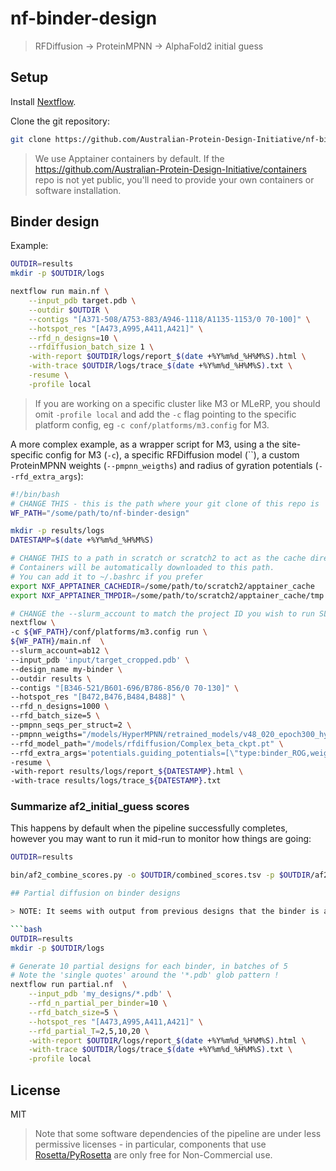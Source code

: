# nf-binder-design

> RFDiffusion -> ProteinMPNN -> AlphaFold2 initial guess

## Setup

Install [Nextflow](https://www.nextflow.io/docs/latest/install.html).

Clone the git repository:

```bash
git clone https://github.com/Australian-Protein-Design-Initiative/nf-binder-design
```

> We use Apptainer containers by default. If the https://github.com/Australian-Protein-Design-Initiative/containers repo is not yet public, you'll need to provide your own containers or software installation.

## Binder design

Example:

```bash
OUTDIR=results
mkdir -p $OUTDIR/logs

nextflow run main.nf \
    --input_pdb target.pdb \
    --outdir $OUTDIR \
    --contigs "[A371-508/A753-883/A946-1118/A1135-1153/0 70-100]" \
    --hotspot_res "[A473,A995,A411,A421]" \
    --rfd_n_designs=10 \
    --rfdiffusion_batch_size 1 \
    -with-report $OUTDIR/logs/report_$(date +%Y%m%d_%H%M%S).html \
    -with-trace $OUTDIR/logs/trace_$(date +%Y%m%d_%H%M%S).txt \
    -resume \
    -profile local
```

> If you are working on a specific cluster like M3 or MLeRP, you should omit `-profile local` and add the `-c` flag pointing to the specific platform config, eg `-c conf/platforms/m3.config` for M3.

A more complex example, as a wrapper script for M3, using a the site-specific config for M3 (`-c`), a specific RFDiffusion model (``), a custom ProteinMPNN weights (`--pmpnn_weigths`) and radius of gyration potentials (`--rfd_extra_args`):

```bash
#!/bin/bash
# CHANGE THIS - this is the path where your git clone of this repo is
WF_PATH="/some/path/to/nf-binder-design"

mkdir -p results/logs
DATESTAMP=$(date +%Y%m%d_%H%M%S)

# CHANGE THIS to a path in scratch or scratch2 to act as the cache directory for apptainer
# Containers will be automatically downloaded to this path.
# You can add it to ~/.bashrc if you prefer
export NXF_APPTAINER_CACHEDIR=/some/path/to/scratch2/apptainer_cache
export NXF_APPTAINER_TMPDIR=/some/path/to/scratch2/apptainer_cache/tmp

# CHANGE the --slurm_account to match the project ID you wish to run SLURM jobs under
nextflow \
-c ${WF_PATH}/conf/platforms/m3.config run \
${WF_PATH}/main.nf  \
--slurm_account=ab12 \
--input_pdb 'input/target_cropped.pdb' \
--design_name my-binder \
--outdir results \
--contigs "[B346-521/B601-696/B786-856/0 70-130]" \
--hotspot_res "[B472,B476,B484,B488]" \
--rfd_n_designs=1000 \
--rfd_batch_size=5 \
--pmpnn_seqs_per_struct=2 \
--pmpnn_weigths="/models/HyperMPNN/retrained_models/v48_020_epoch300_hyper.pt" \
--rfd_model_path="/models/rfdiffusion/Complex_beta_ckpt.pt" \
--rfd_extra_args='potentials.guiding_potentials=[\"type:binder_ROG,weight:7,min_dist:10\"] potentials.guide_decay="quadratic"' \
-resume \
-with-report results/logs/report_${DATESTAMP}.html \
-with-trace results/logs/trace_${DATESTAMP}.txt
```

### Summarize af2_initial_guess scores

This happens by default when the pipeline successfully completes, however you may want to run it mid-run to monitor how things are going:

```bash
OUTDIR=results

bin/af2_combine_scores.py -o $OUTDIR/combined_scores.tsv -p $OUTDIR/af2_results

## Partial diffusion on binder designs

> NOTE: It seems with output from previous designs that the binder is always named chain A, and your other chains are named B, C, etc - irrespective of the chain ID in the original target PDB file. Residue numbering is 1 to N, sequential irrespective of gaps in the chain, rather than original target chain numbering.

```bash
OUTDIR=results
mkdir -p $OUTDIR/logs

# Generate 10 partial designs for each binder, in batches of 5
# Note the 'single quotes' around the '*.pdb' glob pattern !
nextflow run partial.nf  \
    --input_pdb 'my_designs/*.pdb' \
    --rfd_n_partial_per_binder=10 \
    --rfd_batch_size=5 \
    --hotspot_res "[A473,A995,A411,A421]" \
    --rfd_partial_T=2,5,10,20 \
    -with-report $OUTDIR/logs/report_$(date +%Y%m%d_%H%M%S).html \
    -with-trace $OUTDIR/logs/trace_$(date +%Y%m%d_%H%M%S).txt \
    -profile local
```

## License

MIT

> Note that some software dependencies of the pipeline are under less permissive licenses - in particular, components that use [Rosetta/PyRosetta](https://github.com/RosettaCommons/rosetta/blob/main/LICENSE.md) are only free for Non-Commercial use.
